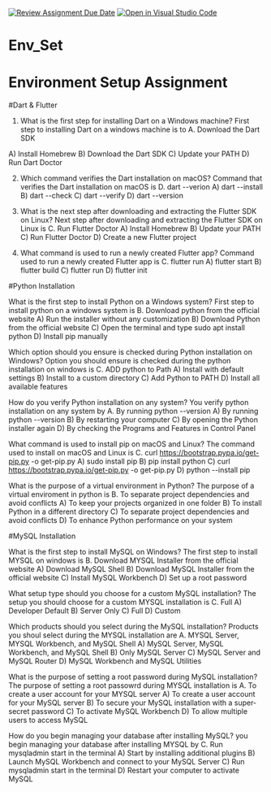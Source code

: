 [![Review Assignment Due Date](https://classroom.github.com/assets/deadline-readme-button-22041afd0340ce965d47ae6ef1cefeee28c7c493a6346c4f15d667ab976d596c.svg)](https://classroom.github.com/a/vnsr1XuU)
[![Open in Visual Studio Code](https://classroom.github.com/assets/open-in-vscode-2e0aaae1b6195c2367325f4f02e2d04e9abb55f0b24a779b69b11b9e10269abc.svg)](https://classroom.github.com/online_ide?assignment_repo_id=15658817&assignment_repo_type=AssignmentRepo)
# Env_Set

# Environment Setup Assignment

#Dart & Flutter

1. What is the first step for installing Dart on a Windows machine?
   First step to installing Dart on a windows machine is to A. Download the Dart SDK

A) Install Homebrew
B) Download the Dart SDK
C) Update your PATH
D) Run Dart Doctor


2. Which command verifies the Dart installation on macOS?
   Command that verifies the Dart installation on macOS is D. dart --verion
A) dart --install
B) dart --check
C) dart --verify
D) dart --version


4. What is the next step after downloading and extracting the Flutter SDK on Linux?
   Next step after downloading and extracting the Flutter SDK on Linux is C. Run Flutter Doctor
A) Install Homebrew
B) Update your PATH
C) Run Flutter Doctor
D) Create a new Flutter project


4. What command is used to run a newly created Flutter app?
   Command used to run a newly created Flutter app is C. flutter run
A) flutter start
B) flutter build
C) flutter run
D) flutter init


#Python Installation

What is the first step to install Python on a Windows system?
  First step to install python on a windows system is B. Download python from the official website
A) Run the installer without any customization
B) Download Python from the official website
C) Open the terminal and type sudo apt install python
D) Install pip manually

Which option should you ensure is checked during Python installation on Windows?
  Option you should ensure is checked during the python installation on windows is C. ADD python to Path
A) Install with default settings
B) Install to a custom directory
C) Add Python to PATH
D) Install all available features

How do you verify Python installation on any system?
  You verify python installation on any system by A. By running python --version
A) By running python --version
B) By restarting your computer
C) By opening the Python installer again
D) By checking the Programs and Features in Control Panel

What command is used to install pip on macOS and Linux?
  The command used to install on macOS and Linux is C. curl https://bootstrap.pypa.io/get-pip.py -o get-pip.py
A) sudo install pip
B) pip install python
C) curl https://bootstrap.pypa.io/get-pip.py -o get-pip.py
D) python --install pip

What is the purpose of a virtual environment in Python?
  The purpose of a virtual enviroment in python is B. To separate project dependencies and avoid conflicts
A) To keep your projects organized in one folder
B) To install Python in a different directory
C) To separate project dependencies and avoid conflicts
D) To enhance Python performance on your system

#MySQL Installation

What is the first step to install MySQL on Windows?
  The first step to install MYSQL on windows is B. Download MYSQL Installer from the official website
A) Download MySQL Shell
B) Download MySQL Installer from the official website
C) Install MySQL Workbench
D) Set up a root password

What setup type should you choose for a custom MySQL installation?
  The setup you should choose for a custom MYSQL installation is C. Full
A) Developer Default
B) Server Only
C) Full
D) Custom

Which products should you select during the MySQL installation?
  Products you shoul select during the MYSQL installation are A. MYSQL Server, MYSQL Workbench, and MySQL Shell
A) MySQL Server, MySQL Workbench, and MySQL Shell
B) Only MySQL Server
C) MySQL Server and MySQL Router
D) MySQL Workbench and MySQL Utilities

What is the purpose of setting a root password during MySQL installation?
  The purpose of setting a root passowrd during MYSQL installation is A. To create a user account for your MYSQL server
A) To create a user account for your MySQL server
B) To secure your MySQL installation with a super-secret password
C) To activate MySQL Workbench
D) To allow multiple users to access MySQL

How do you begin managing your database after installing MySQL?
you begin managing your database after installing MYSQL by C. Run mysqladmin start in the terminal
A) Start by installing additional plugins
B) Launch MySQL Workbench and connect to your MySQL Server
C) Run mysqladmin start in the terminal
D) Restart your computer to activate MySQL
